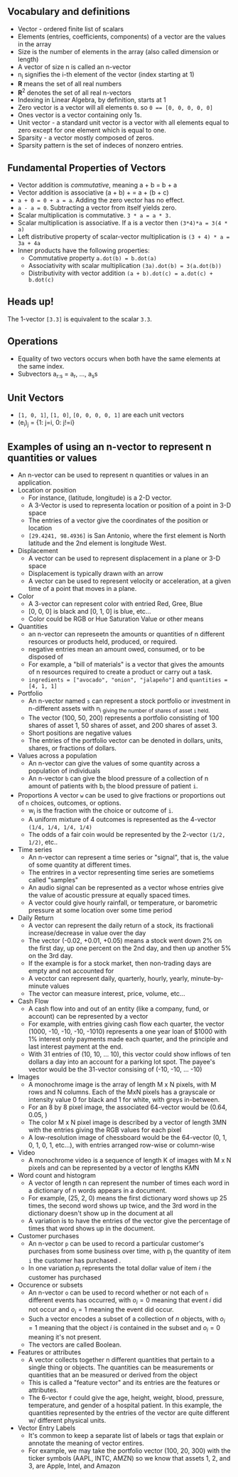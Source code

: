 ## Vocabulary and definitions
- Vector - ordered finite list of scalars
- Elements (entries, coefficients, components) of a vector are the values in the array
- Size is the number of elements in the array (also called dimension or length)
- A vector of size n is called an n-vector
- n<sub>i</sub> signifies the i-th element of the vector (index starting at 1)
- <b>R</b> means the set of all real numbers
- <b>R</b><sup>2</sup> denotes the set of all real n-vectors
- Indexing in Linear Algebra, by definition, starts at 1
- Zero vector is a vector will all elements `0`. so `0 == [0, 0, 0, 0, 0]`
- Ones vector is a vector containing only 1s. 
- Unit vector - a standard unit vector is a vector with all elements equal to zero except for one element which is equal to one.
- Sparsity - a vector mostly composed of zeros.
- Sparsity pattern is the set of indeces of nonzero entries.

## Fundamental Properties of Vectors
- Vector addition is _commutative_, meaning a + b = b + a
- Vector addition is associative (a + b) + = a + (b + c)
- `a + 0 = 0 + a = a`. Adding the zero vector has no effect.
- `a - a = 0`. Subtracting a vector from itself yields zero.
- Scalar multiplication is commutative. `3 * a = a * 3.`
- Scalar multiplication is associative. If a is a vector then `(3*4)*a = 3(4 * a)`
- Left distributive property of scalar-vector multiplication is `(3 + 4) * a = 3a + 4a`
- Inner products have the following properties:
    - Commutative property `a.dot(b) = b.dot(a)`
    - Associativity with scalar multiplication `(3a).dot(b) = 3(a.dot(b))`
    - Distributivity with vector addition `(a + b).dot(c) = a.dot(c) + b.dot(c)`

    
## Heads up!
The 1-vector `[3.3]` is equivalent to the scalar `3.3`.

## Operations
- Equality of two vectors occurs when both have the same elements at the same index.
- Subvectors a<sub>r:s</sub> = a<sub>r</sub>, ..., a<sub>s</sub>s

## Unit Vectors
- `[1, 0, 1]`, `[1, 0]`, `[0, 0, 0, 0, 1]` are each unit vectors
- (e<sub>i</sub>)<sub>j</sub> = {1: j=i, 0: j!=i}


## Examples of using an n-vector to represent n quantities or values
- An n-vector can be used to represent n quantities or values in an application. 
- Location or position
    - For instance, (latitude, longitude) is a 2-D vector.
    - A 3-Vector is used to representa  location or position of a point in 3-D space
    - The entries of a vector give the coordinates of the position or location
    - `[29.4241, 98.4936]` is San Antonio, where the first element is North latitude and the 2nd element is longitude West.
- Displacement
    - A vector can be used to represent displacement in a plane or 3-D space
    - Displacement is typically drawn with an arrow
    - A vector can be used to represent velocity or acceleration, at a given time of a point that moves in a plane.
- Color 
    - A 3-vector can represent color with entried Red, Gree, Blue
    - [0, 0, 0] is black and [0, 1, 0] is blue, etc...
    - Color could be RGB or Hue Saturation Value or other means
- Quantities
    - an n-vector can represeetn the amounts or quantities of n different resources or products held, produced, or required.
    - negative entries mean an amount owed, consumed, or to be disposed of
    - For example, a "bill of materials" is a vector that gives the amounts of n resources required to create a product or carry out a task.
    - `ingredients = ["avocado", "onion", "jalapeño"]` and `quantities = [4, 1, 1]`
- Portfolio
    - An n-vector named `s` can represent a stock portfolio or investment in n-different assets with n<sub>i</subm> giving the number of shares of asset `i` held.
    - The vector (100, 50, 200) represents a portfolio consisting of 100 shares of asset 1, 50 shares of asset, and 200 shares of asset 3. 
    - Short positions are negative values
    - The entries of the portfolio vector can be denoted in dollars, units, shares, or fractions of dollars.
- Values across a population
    - An n-vector can give the values of some quantity across a population of individuals
    - An n-vector `b` can give the blood pressure of a collection of n amount of patients with b<sub>i</sub> the blood pressure of patient `i`. 
- Proportions
    A vector `w` can be used to give fractions or proportions out of `n` choices, outcomes, or options.
    - w<sub>i</sub> is the fraction with the choice or outcome of `i`.
    - A uniform mixture of 4 outcomes is represented as the 4-vector `(1/4, 1/4, 1/4, 1/4)`
    - The odds of a fair coin would be represented by the 2-vector `(1/2, 1/2)`, etc..
- Time series
    - An n-vector can represent a time series or "signal", that is, the value of some quantity at different times.
    - The entrires in a vector representing time series are sometiems called "samples"
    - An audio signal can be represented as a vector whose entries give the value of acoustic pressure at equally spaced times.
    - A vector could give hourly rainfall, or temperature, or barometric pressure at some location over some time period
- Daily Return
    - A vector can represent the daily return of a stock, its fractionali increase/decrease in value over the day
    - The vector (-0.02, +0.01, +0.05) means a stock went down 2% on the first day, up one percent on the 2nd day, and then up another 5% on the 3rd day.
    - If the example is for a stock market, then non-trading days are empty and not accounted for
    - A vecctor can represent daily, quarterly, hourly, yearly, minute-by-minute values 
    - The vector can measure interest, price, volume, etc...
- Cash Flow
    - A cash flow into and out of an entity (like a company, fund, or account) can be represented by a vector
    - For example, with entries giving cash flow each quarter, the vector (1000, -10, -10, -10, -1010) represents a one year loan of $1000 with 1% interest only payments made each quarter, and the principle and last interest payment at the end.
    - With 31 entries of (10, 10, ... 10), this vector could show inflows of ten dollars a day into an account for a parking lot spot. The payee's vector would be the 31-vector consising of (-10, -10, ... -10)
- Images
    - A monochrome image is the array of length M x N pixels, with M rows and N columns. Each of the MxN pixels has a grayscale or intensity value 0 for black and 1 for white, with greys in-between. 
    - For an 8 by 8 pixel image, the associated 64-vector would be (0.64, 0.05, )
    - The color M x N pixel image is described by a vector of length 3MN with the entries giving the RGB values for each pixel
    - A low-resolution image of chessboard would be the 64-vector (0, 1, 0, 1, 0, 1, etc...), with entries arranged row-wise or column-wise
- Video
    - A monochrome video is a sequence of length K of images with M x N pixels and can be represented by a vector of lengths K*M*N
- Word count and histogram
    - A vector of length n can represent the number of times each word in a dictionary of n words appears in a document.
    - For example, (25, 2, 0) means the first dictionary word shows up 25 times, the second word shows up twice, and the 3rd word in the dictionary doesn't show up in the document at all
    - A variation is to have the entries of the vector give the percentage of times that word shows up in the document.
- Customer purchases
    - An n-vector `p` can be used to record a particular customer's purchases from some business over time, with p<sub>i</sub> the quantity of item `i` the customer has purchased . 
    - In one variation $p_i$ represents the total dollar value of item $i$ the customer has purchased
- Occurence or subsets
    - An n-vector `o` can be used to record whether or not each of `n` different events has occurred, with $o_i = 0$ meaning that event $i$ did not occur and $o_i = 1$ meaning the event did occur. 
    - Such a vector encodes a subset of a collection of $n$ objects, with $o_i = 1$ meaning that the object $i$ is contained in the subset and $o_i = 0$ meaning it's not present.
    - The vectors are called Boolean.
- Features or attributes
    - A vector collects together n different quantities that pertain to a single thing or objects.  The quantities can be measurements or quantities that  an be measured or derived from the object
    - This is called a "feature vector" and its entries are the features or attributes. 
    - The 6-vector `f` could give the age, height, weight, blood, pressure, temperature, and gender of a hospital patient. In this example, the quantities represented by the entries of the vector are quite different w/ different physical units.
- Vector Entry Labels
    - It's common to keep a separate list of labels or tags that explain or annotate the meaning of vector entires.
    - For example, we may take the portfolio vector (100, 20, 300) with the ticker symbols (AAPL, INTC, AMZN) so we know that assets 1, 2, and 3, are Apple, Intel, and Amazon


